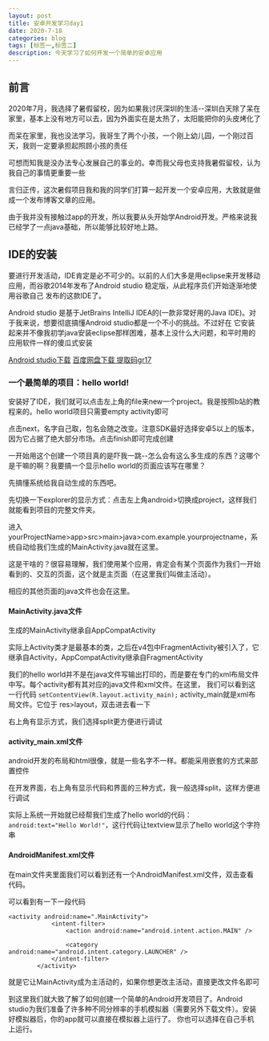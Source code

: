 ```yaml
---
layout: post
title: 安卓开发学习day1
date: 2020-7-18
categories: blog
tags: [标签一,标签二]
description: 今天学习了如何开发一个简单的安卓应用
---
```


## 前言 

2020年7月，我选择了暑假留校，因为如果我讨厌深圳的生活--深圳白天除了呆在家里，基本上没有地方可以去，因为外面实在是太热了，太阳能把你的头皮烤化了

而呆在家里，我也没法学习。我哥生了两个小孩，一个刚上幼儿园，一个刚过百天，我则一定要承担起照顾小孩的责任

可想而知我是没办法专心发展自己的事业的。幸而我父母也支持我暑假留校，认为我自己的事情更重要一些

言归正传，这次暑假项目我和我的同学们打算一起开发一个安卓应用，大致就是做成一个发布博客文章的应用。

由于我并没有接触过app的开发，所以我要从头开始学Android开发。严格来说我已经学了一点java基础，所以能够比较好地上路。

## IDE的安装

要进行开发活动，IDE肯定是必不可少的。以前的人们大多是用eclipse来开发移动应用，而谷歌2014年发布了Android studio 稳定版，从此程序员们开始逐渐地使用谷歌自己
发布的这款IDE了。

Android studio 是基于JetBrains IntelliJ IDEA的(一款非常好用的Java IDE)。对于我来说，想要彻底搞懂Android studio都是一个不小的挑战。不过好在
它安装起来并不像我初学java安装eclipse那样困难，基本上没什么大问题，和平时用的应用软件一样的傻瓜式安装

[Android studio下载](https://developer.android.com/studio)
[百度网盘下载 提取码gr17](https://pan.baidu.com/s/12jpBLXFpKalTUh5ahbkU2Q)

### 一个最简单的项目：hello world!

安装好了IDE，我们就可以点击左上角的file来new一个project。我是按照b站的教程来的。hello world项目只需要empty activity即可

点击next，名字自己取，包名会随之改变。注意SDK最好选择安卓5以上的版本，因为它占据了绝大部分市场。点击finish即可完成创建

一开始用这个创建一个项目真的是吓我一跳--怎么会有这么多生成的东西？这哪个是干嘛的啊？我要搞一个显示hello world的页面应该写在哪里？

先搞懂系统给我自动生成的东西吧。

先切换一下explorer的显示方式：点击左上角android>切换成project，这样我们就能看到项目的完整文件夹。

进入yourProjectName>app>src>main>java>com.example.yourprojectname，系统自动给我们生成的MainActivity.java就在这里。

这是干啥的？很容易理解，我们使用某个应用，肯定会有某个页面作为我们一开始看到的、交互的页面，这个就是主页面（在这里我们叫做主活动）。

相应的其他页面的java文件也会在这里。

#### MainActivity.java文件

生成的MainActivity继承自AppCompatActivity

实际上Activity类才是最基本的类，之后在v4包中FragmentActivity被引入了，它继承自Activity，AppCompatActivity继承自FragmentActivity

我们的hello world并不是在java文件写输出打印的，而是要在专门的xml布局文件中写。每个activity都有其对应的java文件和xml文件。在这里，
我们可以看到这一行代码
`setContentView(R.layout.activity_main);`
activity_main就是xml布局文件。它位于 res>layout，双击进去看一下

右上角有显示方式，我们选择split更方便进行调试

#### activity_main.xml文件
android开发的布局和html很像，就是一些名字不一样。都能采用嵌套的方式来部置控件

在开发界面，右上角有显示代码和界面的三种方式，我一般选择split，这样方便进行调试

实际上系统一开始就已经帮我们生成了hello world的代码：` android:text="Hello World!"`，这行代码让textview显示了hello world这个字符串

#### AndroidManifest.xml文件

在main文件夹里面我们可以看到还有一个AndroidManifest.xml文件，双击查看代码。

可以看到有一下一段代码

```
<activity android:name=".MainActivity">
            <intent-filter>
                <action android:name="android.intent.action.MAIN" />

                <category android:name="android.intent.category.LAUNCHER" />
            </intent-filter>
        </activity>
```

就是它让MainActivity成为主活动的，如果你想更改主活动，直接更改文件名即可

到这里我们就大致了解了如何创建一个简单的Android开发项目了。Android studio为我们准备了许多种不同分辨率的手机模拟器（需要另外下载文件）。安装好模拟器后，你的app就可以直接在模拟器上运行了。
你也可以选择在自己手机上运行。







